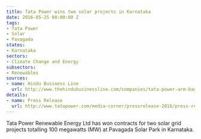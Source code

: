 ```yaml
---
title: Tata Power wins two solar projects in Karnataka
date: 2016-05-25 00:00:00 Z
tags:
- Tata Power
- Solar
- Pavagada
states:
- Karnataka
sectors:
- Climate Change and Energy
subsectors:
- Renewables
sources:
- name: Hindu Business Line
  url: http://www.thehindubusinessline.com/companies/tata-power-arm-bags-2-projects-in-karnataka/article8620302.ece
details:
- name: Press Release
  url: http://www.tatapower.com/media-corner/pressrelease-2016/press-release-19-may-2016.aspx
---
```


Tata Power Renewable Energy Ltd has won contracts for two solar grid projects totalling 100 megawatts (MW) at Pavagada Solar Park in Karnataka.

